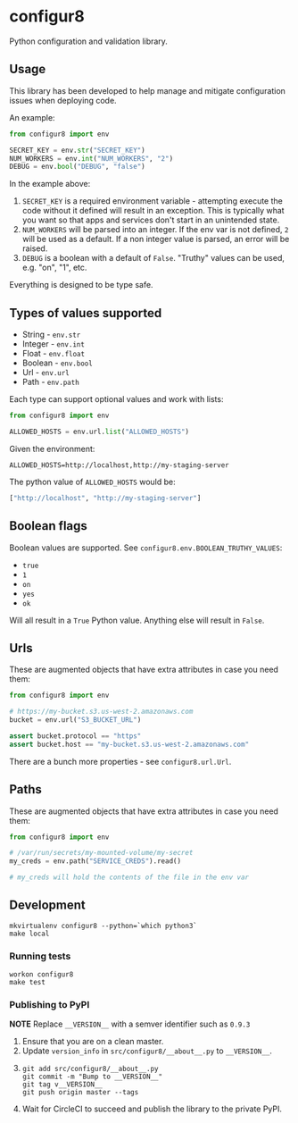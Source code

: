 configur8
=========

Python configuration and validation library.

## Usage

This library has been developed to help manage and mitigate configuration issues
when deploying code.

An example:

```python
from configur8 import env

SECRET_KEY = env.str("SECRET_KEY")
NUM_WORKERS = env.int("NUM_WORKERS", "2")
DEBUG = env.bool("DEBUG", "false")
```

In the example above:
1. ``SECRET_KEY`` is a required environment variable - attempting execute the
   code without it defined will result in an exception. This is typically what
   you want so that apps and services don't start in an unintended state.
2. ``NUM_WORKERS`` will be parsed into an integer. If the env var is not
   defined, ``2`` will be used as a default. If a non integer value is parsed,
   an error will be raised.
3. ``DEBUG`` is a boolean with a default of ``False``. "Truthy" values can be
   used, e.g. "on", "1", etc.

Everything is designed to be type safe.

## Types of values supported

* String - ``env.str``
* Integer - ``env.int``
* Float - ``env.float``
* Boolean - ``env.bool``
* Url - ``env.url``
* Path - ``env.path``

Each type can support optional values and work with lists:

```python
from configur8 import env

ALLOWED_HOSTS = env.url.list("ALLOWED_HOSTS")
```

Given the environment:

```
ALLOWED_HOSTS=http://localhost,http://my-staging-server
```

The python value of ``ALLOWED_HOSTS`` would be:

```python
["http://localhost", "http://my-staging-server"]
```

## Boolean flags

Boolean values are supported. See ``configur8.env.BOOLEAN_TRUTHY_VALUES``:
* `true`
* `1`
* `on`
* `yes`
* `ok`

Will all result in a ``True`` Python value. Anything else will result in
``False``.

## Urls

These are augmented objects that have extra attributes in case you need them:

```python
from configur8 import env

# https://my-bucket.s3.us-west-2.amazonaws.com
bucket = env.url("S3_BUCKET_URL")

assert bucket.protocol == "https"
assert bucket.host == "my-bucket.s3.us-west-2.amazonaws.com"
```

There are a bunch more properties - see ``configur8.url.Url``.

## Paths

These are augmented objects that have extra attributes in case you need them:

```python
from configur8 import env

# /var/run/secrets/my-mounted-volume/my-secret
my_creds = env.path("SERVICE_CREDS").read()

# my_creds will hold the contents of the file in the env var
```

## Development

```shell
mkvirtualenv configur8 --python=`which python3`
make local
```

### Running tests

```shell
workon configur8
make test
```

### Publishing to PyPI

**NOTE** Replace `__VERSION__` with a semver identifier such as `0.9.3`

1. Ensure that you are on a clean master.
2. Update `version_info` in `src/configur8/__about__.py` to `__VERSION__`.
3. ```shell
   git add src/configur8/__about__.py
   git commit -m "Bump to __VERSION__"
   git tag v__VERSION__
   git push origin master --tags
4. Wait for CircleCI to succeed and publish the library to the private PyPI.
